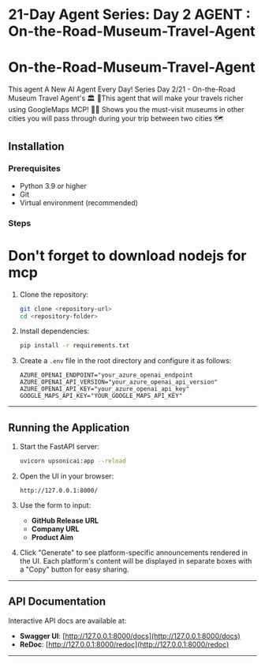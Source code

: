 # 21-Day Agent Series: Day 2 AGENT : On-the-Road-Museum-Travel-Agent

# On-the-Road-Museum-Travel-Agent
This agent A New AI Agent Every Day! Series  Day 2/21 - On-the-Road Museum Travel Agent's 🏛️ 🎉This agent that will make your travels richer using GoogleMaps MCP! 🚗✨  Shows you the must-visit museums in other cities you will pass through during your trip between two cities 🗺️

## Installation

### Prerequisites
- Python 3.9 or higher
- Git
- Virtual environment (recommended)

### Steps

# Don't forget to download nodejs for mcp

1. Clone the repository:
   ```bash
   git clone <repository-url>
   cd <repository-folder>
   ```

2. Install dependencies:
   ```bash
   pip install -r requirements.txt
   ```

3. Create a `.env` file in the root directory and configure it as follows:
   ```env
   AZURE_OPENAI_ENDPOINT="your_azure_openai_endpoint
   AZURE_OPENAI_API_VERSION="your_azure_openai_api_version"
   AZURE_OPENAI_API_KEY="your_azure_openai_api_key"
   GOOGLE_MAPS_API_KEY="YOUR_GOOGLE_MAPS_API_KEY"
   ```

---

## Running the Application

1. Start the FastAPI server:
   ```bash
   uvicorn upsonicai:app --reload
   ```

2. Open the UI in your browser:
   ```
   http://127.0.0.1:8000/
   ```

3. Use the form to input:
   - **GitHub Release URL**
   - **Company URL**
   - **Product Aim**

4. Click "Generate" to see platform-specific announcements rendered in the UI. Each platform's content will be displayed in separate boxes with a "Copy" button for easy sharing.

---

## API Documentation

Interactive API docs are available at:
- **Swagger UI**: [http://127.0.0.1:8000/docs](http://127.0.0.1:8000/docs)
- **ReDoc**: [http://127.0.0.1:8000/redoc](http://127.0.0.1:8000/redoc)

---
